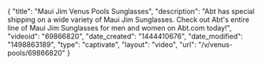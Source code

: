 {
    "title": "Maui Jim Venus Pools Sunglasses",
    "description": "Abt has special shipping on a wide variety of Maui Jim Sunglasses. Check out Abt's entire line of Maui Jim Sunglasses for men and women on Abt.com today!",
    "videoid": "69866820",
    "date_created": "1444410676",
    "date_modified": "1498863189",
    "type": "captivate",
    "layout": "video",
    "url": "\/v\/venus-pools\/69866820"
}